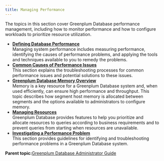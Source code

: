 ```yaml
---
title: Managing Performance 
---
```


The topics in this section cover Greenplum Database performance management, including how to monitor performance and how to configure workloads to prioritize resource utilization.

-   **[Defining Database Performance](perf_intro.html)**  
Managing system performance includes measuring performance, identifying the causes of performance problems, and applying the tools and techniques available to you to remedy the problems.
-   **[Common Causes of Performance Issues](perf_issues.html)**  
This section explains the troubleshooting processes for common performance issues and potential solutions to these issues.
-   **[Greenplum Database Memory Overview](wlmgmt_intro.html)**  
Memory is a key resource for a Greenplum Database system and, when used efficiently, can ensure high performance and throughput. This topic describes how segment host memory is allocated between segments and the options available to administrators to configure memory.
-   **[Managing Resources](wlmgmt.html)**  
Greenplum Database provides features to help you prioritize and allocate resources to queries according to business requirements and to prevent queries from starting when resources are unavailable.
-   **[Investigating a Performance Problem](perf_troubleshoot.html)**  
This section provides guidelines for identifying and troubleshooting performance problems in a Greenplum Database system.

**Parent topic:**[Greenplum Database Administrator Guide](admin_guide.html)

